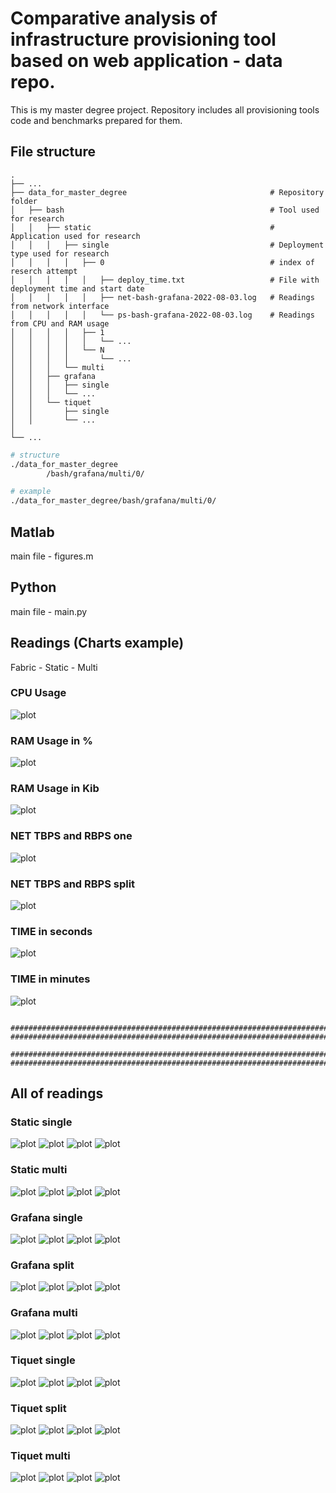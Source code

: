 # Comparative analysis of infrastructure provisioning tool based on web application - data repo.

This is my master degree project. 
Repository includes all provisioning tools code and benchmarks prepared for them.
  
## File structure 

```
.
├── ...
├── data_for_master_degree                                # Repository folder
│   ├── bash                                              # Tool used for research
│   │   ├── static                                        # Application used for research
│   │   │   ├── single                                    # Deployment type used for research
│   │   │   │   ├── 0                                     # index of reserch attempt
│   │   │   │   │   ├── deploy_time.txt                   # File with deployment time and start date
│   │   │   │   │   ├── net-bash-grafana-2022-08-03.log   # Readings from network interface
│   │   │   │   │   └── ps-bash-grafana-2022-08-03.log    # Readings from CPU and RAM usage
│   │   │   │   ├── 1
│   │   │   │   │   └── ...
│   │   │   │   └── N
│   │   │   │       └── ...
│   │   │   └── multi
│   │   ├── grafana         
│   │   │   ├── single
│   │   │   └── ...
│   │   └── tiquet
│   │       ├── single
│   │       └── ...
│
└── ...
```

```bash
# structure
./data_for_master_degree
        /bash/grafana/multi/0/

# example
./data_for_master_degree/bash/grafana/multi/0/
```


## Matlab
main file - figures.m

## Python
main file - main.py

## Readings (Charts example)
Fabric - Static - Multi
 
### CPU Usage
![plot](./images/static/multi/cpu_usage.png)

### RAM Usage in %
![plot](./images/static/multi/ram_usage_p.png)

### RAM Usage in Kib
![plot](./images/static/multi/ram_usage_kib.png)

### NET TBPS and RBPS one
![plot](./images/static/multi/trbps.png)

### NET TBPS and RBPS split
![plot](./images/static/multi/copmpare_rbps_tbps.png)

### TIME in seconds
![plot](./images/static/multi/time_sec.png)

### TIME in minutes
![plot](./images/static/multi/time_min.png)


```

############################################################################################
############################################################################################
                                        
############################################################################################
############################################################################################

```

## All of readings
### Static single
![plot](./images/static/single/cpu_usage.png)
![plot](./images/static/single/ram_usage_kib.png)
![plot](./images/static/single/copmpare_rbps_tbps.png)
![plot](./images/static/single/time_sec.png)

### Static multi
![plot](./images/static/multi/cpu_usage.png)
![plot](./images/static/multi/ram_usage_kib.png)
![plot](./images/static/multi/copmpare_rbps_tbps.png)
![plot](./images/static/multi/time_sec.png)

### Grafana single
![plot](./images/grafana/single/cpu_usage.png)
![plot](./images/grafana/single/ram_usage_kib.png)
![plot](./images/grafana/single/copmpare_rbps_tbps.png)
![plot](./images/grafana/single/time_sec.png)

### Grafana split
![plot](./images/grafana/split/cpu_usage.png)
![plot](./images/grafana/split/ram_usage_kib.png)
![plot](./images/grafana/split/copmpare_rbps_tbps.png)
![plot](./images/grafana/split/time_sec.png)

### Grafana multi
![plot](./images/grafana/multi/cpu_usage.png)
![plot](./images/grafana/multi/ram_usage_kib.png)
![plot](./images/grafana/multi/copmpare_rbps_tbps.png)
![plot](./images/grafana/multi/time_sec.png)

### Tiquet single
![plot](./images/tiquet/single/cpu_usage.png)
![plot](./images/tiquet/single/ram_usage_kib.png)
![plot](./images/tiquet/single/copmpare_rbps_tbps.png)
![plot](./images/tiquet/single/time_sec.png)

### Tiquet split
![plot](./images/tiquet/split/cpu_usage.png)
![plot](./images/tiquet/split/ram_usage_kib.png)
![plot](./images/tiquet/split/copmpare_rbps_tbps.png)
![plot](./images/tiquet/split/time_sec.png)

### Tiquet multi
![plot](./images/tiquet/multi/cpu_usage.png)
![plot](./images/tiquet/multi/ram_usage_kib.png)
![plot](./images/tiquet/multi/copmpare_rbps_tbps.png)
![plot](./images/tiquet/multi/time_sec.png)
